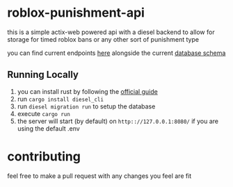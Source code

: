 # roblox-punishment-api

this is a simple actix-web powered api with a diesel backend to allow for storage for timed roblox bans or any other sort of punishment type

you can find current endpoints [here](ENDPOINTS.md) alongside the current [database schema](DATABASE.md)

## Running Locally

1. you can install rust by following the [official guide](https://www.rust-lang.org/tools/install)
2. run `cargo install diesel_cli`
3. run `diesel migration run` to setup the database
4. execute `cargo run`
5. the server will start (by default) on `http:://127.0.0.1:8080/` if you are using the default .env

# contributing

feel free to make a pull request with any changes you feel are fit
